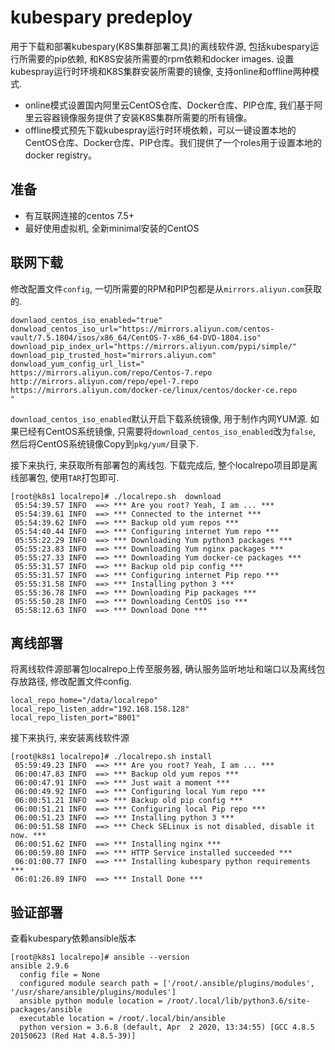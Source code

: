 # kubespary predeploy
用于下载和部署kubespary(K8S集群部署工具)的离线软件源, 包括kubespary运行所需要的pip依赖, 和K8S安装所需要的rpm依赖和docker images. 
设置kubespray运行时环境和K8S集群安装所需要的镜像, 支持online和offline两种模式. 
* online模式设置国内阿里云CentOS仓库、Docker仓库、PIP仓库, 我们基于阿里云容器镜像服务提供了安装K8S集群所需要的所有镜像。
* offline模式预先下载kubespray运行时环境依赖，可以一键设置本地的CentOS仓库、Docker仓库、PIP仓库。我们提供了一个roles用于设置本地的docker registry。

## 准备
* 有互联网连接的centos 7.5+
* 最好使用虚拟机, 全新minimal安装的CentOS

## 联网下载
修改配置文件`config`, 一切所需要的RPM和PIP包都是从`mirrors.aliyun.com`获取的.
```
downlaod_centos_iso_enabled="true"
donwload_centos_iso_url="https://mirrors.aliyun.com/centos-vault/7.5.1804/isos/x86_64/CentOS-7-x86_64-DVD-1804.iso"
download_pip_index_url="https://mirrors.aliyun.com/pypi/simple/"
download_pip_trusted_host="mirrors.aliyun.com"
donwload_yum_config_url_list="
https://mirrors.aliyun.com/repo/Centos-7.repo
http://mirrors.aliyun.com/repo/epel-7.repo
https://mirrors.aliyun.com/docker-ce/linux/centos/docker-ce.repo
"
```
`download_centos_iso_enabled`默认开启下载系统镜像, 用于制作内网YUM源. 如果已经有CentOS系统镜像, 只需要将`download_centos_iso_enabled`改为`false`, 然后将CentOS系统镜像Copy到`pkg/yum/`目录下.

接下来执行, 来获取所有部署包的离线包. 下载完成后, 整个localrepo项目即是离线部署包, 使用`TAR`打包即可.
```
[root@k8s1 localrepo]# ./localrepo.sh  download
 05:54:39.57 INFO  ==> *** Are you root? Yeah, I am ... ***
 05:54:39.61 INFO  ==> *** Connected to the internet ***
 05:54:39.62 INFO  ==> *** Backup old yum repos ***
 05:54:40.44 INFO  ==> *** Configuring internet Yum repo ***
 05:55:22.29 INFO  ==> *** Downloading Yum python3 packages ***
 05:55:23.83 INFO  ==> *** Downloading Yum nginx packages ***
 05:55:27.33 INFO  ==> *** Downloading Yum docker-ce packages ***
 05:55:31.57 INFO  ==> *** Backup old pip config ***
 05:55:31.57 INFO  ==> *** Configuring internet Pip repo ***
 05:55:31.58 INFO  ==> *** Installing python 3 ***
 05:55:36.78 INFO  ==> *** Downloading Pip packages ***
 05:55:50.28 INFO  ==> *** Downloading CentOS iso ***
 05:58:12.63 INFO  ==> *** Download Done ***
```

## 离线部署
将离线软件源部署包localrepo上传至服务器, 确认服务监听地址和端口以及离线包存放路径, 修改配置文件config. 
```
local_repo_home="/data/localrepo"
local_repo_listen_addr="192.168.158.128"
local_repo_listen_port="8001"
```
接下来执行, 来安装离线软件源
```
[root@k8s1 localrepo]# ./localrepo.sh install
 05:59:49.23 INFO  ==> *** Are you root? Yeah, I am ... ***
 06:00:47.83 INFO  ==> *** Backup old yum repos ***
 06:00:47.91 INFO  ==> *** Just wait a moment ***
 06:00:49.92 INFO  ==> *** Configuring local Yum repo ***
 06:00:51.21 INFO  ==> *** Backup old pip config ***
 06:00:51.21 INFO  ==> *** Configuring local Pip repo ***
 06:00:51.23 INFO  ==> *** Installing python 3 ***
 06:00:51.58 INFO  ==> *** Check SELinux is not disabled, disable it now. ***
 06:00:51.62 INFO  ==> *** Installing nginx ***
 06:00:59.80 INFO  ==> *** HTTP Service installed succeeded ***
 06:01:00.77 INFO  ==> *** Installing kubespary python requirements ***
 06:01:26.89 INFO  ==> *** Install Done ***
```
## 验证部署
查看kubespary依赖ansible版本
```
[root@k8s1 localrepo]# ansible --version
ansible 2.9.6
  config file = None
  configured module search path = ['/root/.ansible/plugins/modules', '/usr/share/ansible/plugins/modules']
  ansible python module location = /root/.local/lib/python3.6/site-packages/ansible
  executable location = /root/.local/bin/ansible
  python version = 3.6.8 (default, Apr  2 2020, 13:34:55) [GCC 4.8.5 20150623 (Red Hat 4.8.5-39)]
```
